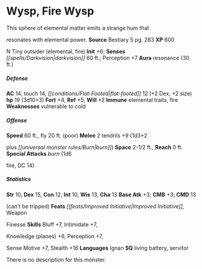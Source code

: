 ﻿---
cssclass: [monsters]
title1: Wysp, Fire Wysp
desc_short: This sphere of elemental matter emits a strange hum thatresonates with
  elemental power.
title2: Fire Wysp
CR: 2
sources:
- name: Bestiary 5
  page: 283
  link: http://paizo.com/products/btpy9g9x?Pathfinder-Roleplaying-Game-Bestiary-5
XP: 600
alignment: N
size: Tiny
type: outsider
subtypes:
- elemental
- fire
initiative:
  bonus: 6
senses:
  darkvision: 60
auras:
- name: resonance
  radius: 30
AC:
  AC: 14
  touch: 14
  flat_footed: 12
  components:
    dex: 2
    size: 2
HP:
  HP: 19
  long: 3d10+3
saves:
  fort: 4
  ref: 5
  will: 2
immunities:
- elemental traits
- fire
weaknesses:
- vulnerable to cold
speeds:
  base: 60
  fly: 20
  fly_maneuverability: poor
attacks:
  melee:
  - - text: 2 tendrils +9 (1d3+2plus burn)
      entries:
      - - damage: 1d3+2
          type: plus burn
      count: 2
      attack: tendrils
      bonus:
      - 9
  special:
  - burn (1d6fire, DC 14)
space: 2.5
reach: 0
ability_scores:
  STR: 10
  DEX: 15
  CON: 12
  INT: 10
  WIS: 13
  CHA: 13
BAB: 3
CMB: 3
CMD: 13
CMD_other: can't be tripped
feats:
- name: Improved Initiative
- name: WeaponFinesse
skills:
  Bluff: 7
  Intimidate: 7
  Knowledge (planes): 6
  Perception: 7
  Sense Motive: 7
  Stealth: 16
languages:
- Ignan
special_qualities:
- living battery
- servitor
desc_long: There is no description for this monster.

---

# Wysp, Fire Wysp
This sphere of elemental matter emits a strange hum that

resonates with elemental power.
**Source** Bestiary 5 pg. 283
**XP** 600

N Tiny outsider (elemental, fire)
**Init** +6; **Senses** _[[spells/Darkvision|darkvision]]_ 60 ft.; Perception +7
**Aura** resonance (30 ft.)

##### Defense

**AC** 14, touch 14, _[[conditions/Flat-Footed|flat-footed]]_ 12 (+2 Dex, +2 size)
**hp** 19 (3d10+3)
**Fort** +4, **Ref** +5, **Will** +2
**Immune** elemental traits, fire
**Weaknesses** vulnerable to cold

##### Offense
**Speed** 60 ft., fly 20 ft. (poor)
**Melee** 2 tendrils +9 (1d3+2

plus _[[universal monster rules/Burn|burn]]_)
**Space** 2-1/2 ft., **Reach** 0 ft.
**Special Attacks** _burn_ (1d6

fire, DC 14)

##### Statistics
**Str** 10, **Dex** 15, **Con** 12, **Int** 10, **Wis** 13, **Cha** 13
**Base Atk** +3; **CMB** +3; **CMD** 13

(can’t be tripped)
**Feats** _[[feats/Improved Initiative|Improved Initiative]]_, Weapon

Finesse
**Skills** Bluff +7, Intimidate +7,

Knowledge (planes) +6, Perception +7,

Sense Motive +7, Stealth +16
**Languages** Ignan
**SQ** living battery, servitor

There is no description for this monster.